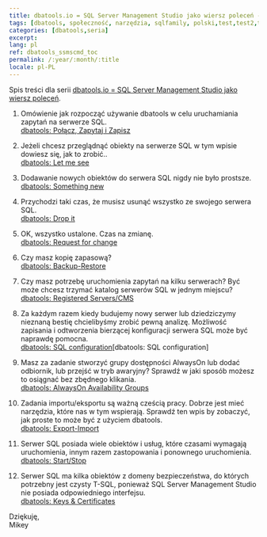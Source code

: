 ```yaml
---
title: dbatools.io = SQL Server Management Studio jako wiersz poleceń - spis treści
tags: [dbatools, społeczność, narzędzia, sqlfamily, polski,test,test2,test3,test4,test5,test6,test7,test8,test9,test10]
categories: [dbatools,seria]
excerpt: 
lang: pl
ref: dbatools_ssmscmd_toc
permalink: /:year/:month/:title
locale: pl-PL
---
```

Spis treści dla serii [dbatools.io = SQL Server Management Studio jako wiersz poleceń](/2020/06/dbatools-io-sql-server-management-studio-jako-wiersz-polecen).


1. Omówienie jak rozpocząć używanie dbatools w celu uruchamiania zapytań na serwerze SQL.  
[dbatools: Połącz, Zapytaj i Zapisz](https://www.bronowski.it/blog/2020/07/dbatools-io-command-line-sql-server-management-studio-connect-and-query/)

2. Jeżeli chcesz przeglądnąć obiekty na serwerze SQL w tym wpisie dowiesz się, jak to zrobić..  
[dbatools: Let me see](https://www.bronowski.it/blog/2020/07/dbatools-io-command-line-sql-server-management-studio-let-me-see/)

3. Dodawanie nowych obiektów do serwera SQL nigdy nie było prostsze.  
[dbatools: Something new](https://www.bronowski.it/blog/2020/07/dbatools-io-command-line-sql-server-management-studio-something-new/)

4. Przychodzi taki czas, że musisz usunąć wszystko ze swojego serwera SQL.  
[dbatools: Drop it](https://www.bronowski.it/blog/2020/07/dbatools-io-command-line-sql-server-management-studio-drop-it/)

5. OK, wszystko ustalone. Czas na zmianę.  
[dbatools: Request for change](https://www.bronowski.it/blog/2020/07/dbatools-io-command-line-sql-server-management-studio-request-for-change/)

6. Czy masz kopię zapasową?  
[dbatools: Backup-Restore](https://www.bronowski.it/blog/2020/08/dbatools-io-command-line-sql-server-management-studio-backup-restore/)

7. Czy masz potrzebę uruchomienia zapytań na kilku serwerach? Być może chcesz trzymać katalog serwerów SQL w jednym miejscu?
[dbatools: Registered Servers/CMS](https://www.bronowski.it/blog/2020/08/dbatools-io-command-line-sql-server-management-studio-registered-servers-cms/)

8. Za każdym razem kiedy budujemy nowy serwer lub dziedziczymy nieznaną bestię chcielibyśmy zrobić pewną analizę. Możliwość zapisania i odtworzenia bierzącej konfiguracji serwera SQL może być naprawdę pomocna.  
[dbatools: SQL configuration](https://www.bronowski.it/blog/2020/08/dbatools-io-command-line-sql-server-management-studio-sql-configuration/)[dbatools: SQL configuration]

9. Masz za zadanie stworzyć grupy dostępności AlwaysOn lub dodać odbiornik, lub przejść w tryb awaryjny? Sprawdź w jaki sposób możesz to osiągnać bez zbędnego klikania.  
[dbatools: AlwaysOn Availability Groups](https://www.bronowski.it/blog/2020/08/dbatools-io-command-line-sql-server-management-studio-alwayson-availability-groups/)

10. Zadania importu/eksportu są ważną cześcią pracy. Dobrze jest mieć narzędzia, które nas w tym wspierają. Sprawdź ten wpis by zobaczyć, jak proste to może być z użyciem dbatools.  
[dbatools: Export-Import](https://www.bronowski.it/blog/2020/09/dbatools-io-command-line-sql-server-management-studio-export-import/)

11. Serwer SQL posiada wiele obiektów i usług, które czasami wymagają uruchomienia, innym razem zastopowania i ponownego uruchomienia.  
[dbatools: Start/Stop](https://www.bronowski.it/blog/2020/09/dbatools-io-command-line-sql-server-management-studio-start-stop/)

12. Serwer SQL ma kilka obiektów z domeny bezpieczeństwa, do których potrzebny jest czysty T-SQL, ponieważ SQL Server Management Studio nie posiada odpowiedniego interfejsu.  
[dbatools: Keys & Certificates](https://www.bronowski.it/blog/2020/09/dbatools-io--command-line-sql-server-management-studio-keys-certificates/)

Dziękuję,  
Mikey
